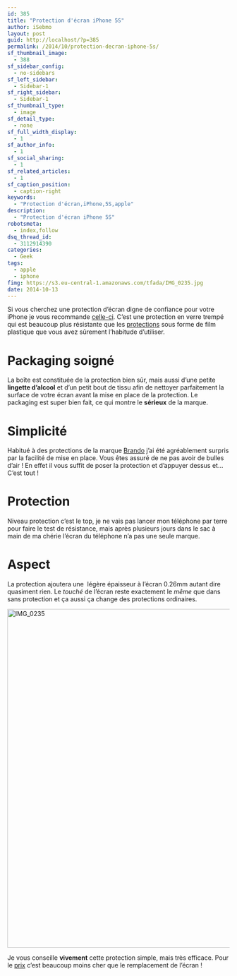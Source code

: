 ```yaml
---
id: 385
title: "Protection d'écran iPhone 5S"
author: iSebmo
layout: post
guid: http://localhost/?p=385
permalink: /2014/10/protection-decran-iphone-5s/
sf_thumbnail_image:
  - 388
sf_sidebar_config:
  - no-sidebars
sf_left_sidebar:
  - Sidebar-1
sf_right_sidebar:
  - Sidebar-1
sf_thumbnail_type:
  - image
sf_detail_type:
  - none
sf_full_width_display:
  - 1
sf_author_info:
  - 1
sf_social_sharing:
  - 1
sf_related_articles:
  - 1
sf_caption_position:
  - caption-right
keywords:
  - "Protection d'écran,iPhone,5S,apple"
description:
  - "Protection d'écran iPhone 5S"
robotsmeta:
  - index,follow
dsq_thread_id:
  - 3112914390
categories:
  - Geek
tags:
  - apple
  - iphone
fimg: https://s3.eu-central-1.amazonaws.com/tfada/IMG_0235.jpg
date: 2014-10-13
---
```

Si vous cherchez une protection d’écran digne de confiance pour votre iPhone je vous recommande [celle-ci][1]. C’est une protection en verre trempé qui est beaucoup plus résistante que les [protections][2] sous forme de film plastique que vous avez sûrement l’habitude d’utiliser.

# Packaging soigné

La boîte est constituée de la protection bien sûr, mais aussi d’une petite **lingette d’alcool** et d’un petit bout de tissu afin de nettoyer parfaitement la surface de votre écran avant la mise en place de la protection. Le packaging est super bien fait, ce qui montre le **sérieux** de la marque.

# Simplicité

Habitué à des protections de la marque [Brando][3] j’ai été agréablement surpris par la facilité de mise en place. Vous êtes assuré de ne pas avoir de bulles d’air ! En effet il vous suffit de poser la protection et d’appuyer dessus et… C’est tout !

# Protection

Niveau protection c’est le top, je ne vais pas lancer mon téléphone par terre pour faire le test de résistance, mais après plusieurs jours dans le sac à main de ma chérie l’écran du téléphone n’a pas une seule marque.

# Aspect

La protection ajoutera une  légère épaisseur à l’écran 0.26mm autant dire quasiment rien. Le *touché* de l’écran reste exactement le *même* que dans sans protection et ça aussi ça change des protections ordinaires.

[<img class="alignleft size-full wp-image-387" src="https://s3.eu-central-1.amazonaws.com/tfada/IMG_0235.jpg" alt="IMG_0235" width="1024" height="768" />][4]

Je vous conseille **vivement** cette protection simple, mais très efficace. Pour le [prix][1] c’est beaucoup moins cher que le remplacement de l’écran !

 [1]: http://www.amazon.fr/gp/product/B00HXSLQUK/ref=as_li_tl?ie=UTF8&camp=1642&creative=19458&creativeASIN=B00HXSLQUK&linkCode=as2&tag=tfadafr-21&linkId=C6VATXWGHVWCB5CO
 [2]: http://www.amazon.fr/gp/product/B00DV375YC/ref=as_li_tl?ie=UTF8&camp=1642&creative=19458&creativeASIN=B00DV375YC&linkCode=as2&tag=tfadafr-21&linkId=N3AMYTUYWQBEDDOX
 [3]: http://www.amazon.fr/gp/product/B009VUJF2Y/ref=as_li_tl?ie=UTF8&camp=1642&creative=19458&creativeASIN=B009VUJF2Y&linkCode=as2&tag=tfadafr-21&linkId=JCZMOJREAGWEGIE3
 [4]: https://s3.eu-central-1.amazonaws.com/tfada/IMG_0235.jpg